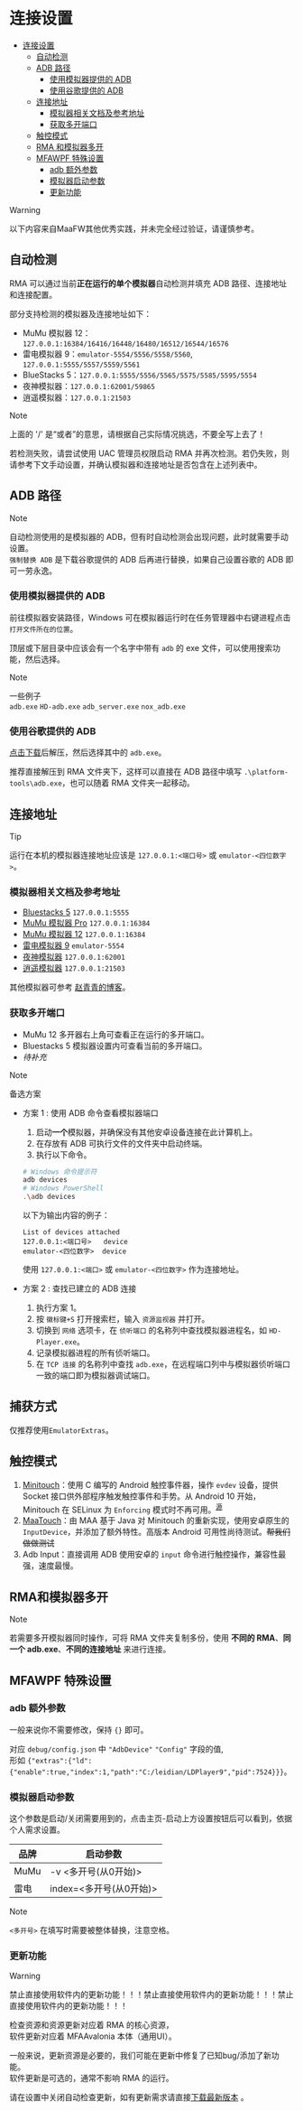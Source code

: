 # 连接设置

- [连接设置](#连接设置)
  - [自动检测](#自动检测)
  - [ADB 路径](#adb-路径)
    - [使用模拟器提供的 ADB](#使用模拟器提供的-adb)
    - [使用谷歌提供的 ADB](#使用谷歌提供的-adb)
  - [连接地址](#连接地址)
    - [模拟器相关文档及参考地址](#模拟器相关文档及参考地址)
    - [获取多开端口](#获取多开端口)
  - [触控模式](#触控模式)
  - [RMA 和模拟器多开](#RMA和模拟器多开)
  - [MFAWPF 特殊设置](#mfawpf-特殊设置)
    - [adb 额外参数](#adb-额外参数)
    - [模拟器启动参数](#模拟器启动参数)
    - [更新功能](#更新功能)

> [!WARNING]
>
> 以下内容来自MaaFW其他优秀实践，并未完全经过验证，请谨慎参考。
## 自动检测

RMA 可以通过当前**正在运行的单个模拟器**自动检测并填充 ADB 路径、连接地址和连接配置。

部分支持检测的模拟器及连接地址如下：

- MuMu 模拟器 12：`127.0.0.1:16384/16416/16448/16480/16512/16544/16576`
- 雷电模拟器 9：`emulator-5554/5556/5558/5560`, `127.0.0.1:5555/5557/5559/5561`
- BlueStacks 5：`127.0.0.1:5555/5556/5565/5575/5585/5595/5554`
- 夜神模拟器：`127.0.0.1:62001/59865`
- 逍遥模拟器：`127.0.0.1:21503`

> [!NOTE]
>
> 上面的 '/' 是“或者”的意思，请根据自己实际情况挑选，不要全写上去了！

若检测失败，请尝试使用 UAC 管理员权限启动 RMA 并再次检测。若仍失败，则请参考下文手动设置，并确认模拟器和连接地址是否包含在上述列表中。

## ADB 路径

> [!NOTE]
>
> 自动检测使用的是模拟器的 ADB，但有时自动检测会出现问题，此时就需要手动设置。  
> `强制替换 ADB` 是下载谷歌提供的 ADB 后再进行替换，如果自己设置谷歌的 ADB 即可一劳永逸。

### 使用模拟器提供的 ADB

前往模拟器安装路径，Windows 可在模拟器运行时在任务管理器中右键进程点击 `打开文件所在的位置`。

顶层或下层目录中应该会有一个名字中带有 `adb` 的 exe 文件，可以使用搜索功能，然后选择。

> [!NOTE]
>
> 一些例子  
> `adb.exe` `HD-adb.exe` `adb_server.exe` `nox_adb.exe`

### 使用谷歌提供的 ADB

[点击下载](https://dl.google.com/android/repository/platform-tools-latest-windows.zip)后解压，然后选择其中的 `adb.exe`。

推荐直接解压到 RMA 文件夹下，这样可以直接在 ADB 路径中填写 `.\platform-tools\adb.exe`，也可以随着 RMA 文件夹一起移动。

## 连接地址

> [!TIP]
>
> 运行在本机的模拟器连接地址应该是 `127.0.0.1:<端口号>` 或 `emulator-<四位数字>`。

### 模拟器相关文档及参考地址

- [Bluestacks 5](https://support.bluestacks.com/hc/zh-tw/articles/360061342631-%E5%A6%82%E4%BD%95%E5%B0%87%E6%82%A8%E7%9A%84%E6%87%89%E7%94%A8%E5%BE%9EBlueStacks-4%E8%BD%89%E7%A7%BB%E5%88%B0BlueStacks-5#%E2%80%9C2%E2%80%9D) `127.0.0.1:5555`
- [MuMu 模拟器 Pro](https://mumu.163.com/mac/function/20240126/40028_1134600.html) `127.0.0.1:16384`
- [MuMu 模拟器 12](https://mumu.163.com/help/20230214/35047_1073151.html) `127.0.0.1:16384`
- [雷电模拟器 9](https://help.ldmnq.com/docs/LD9adbserver) `emulator-5554`
- [夜神模拟器](https://support.yeshen.com/zh-CN/qt/ml) `127.0.0.1:62001`
- [逍遥模拟器](https://bbs.xyaz.cn/forum.php?mod=viewthread&tid=365537) `127.0.0.1:21503`

其他模拟器可参考 [赵青青的博客](https://www.cnblogs.com/zhaoqingqing/p/15238464.html)。

### 获取多开端口

- MuMu 12 多开器右上角可查看正在运行的多开端口。
- Bluestacks 5 模拟器设置内可查看当前的多开端口。
- _待补充_

> [!NOTE]
>
> 备选方案
>
> - 方案 1 : 使用 ADB 命令查看模拟器端口
>
>   1. 启动**一个**模拟器，并确保没有其他安卓设备连接在此计算机上。  
>   2. 在存放有 ADB 可执行文件的文件夹中启动终端。  
>   3. 执行以下命令。  
>
>   ```sh  
>   # Windows 命令提示符  
>   adb devices  
>   # Windows PowerShell  
>   .\adb devices  
>   ```  
>
>   以下为输出内容的例子：  
>
>   ```text  
>   List of devices attached  
>   127.0.0.1:<端口号>   device  
>   emulator-<四位数字>  device  
>   ```
>
>   使用 `127.0.0.1:<端口>` 或 `emulator-<四位数字>` 作为连接地址。
>
> - 方案 2 : 查找已建立的 ADB 连接
>
>   1. 执行方案 1。  
>   2. 按 `徽标键+S` 打开搜索栏，输入 `资源监视器` 并打开。  
>   3. 切换到 `网络` 选项卡，在 `侦听端口` 的名称列中查找模拟器进程名，如 `HD-Player.exe`。  
>   4. 记录模拟器进程的所有侦听端口。  
>   5. 在 `TCP 连接` 的名称列中查找 `adb.exe`，在远程端口列中与模拟器侦听端口一致的端口即为模拟器调试端口。

## 捕获方式

仅推荐使用`EmulatorExtras`。

## 触控模式

1. [Minitouch](https://github.com/DeviceFarmer/minitouch)：使用 C 编写的 Android 触控事件器，操作 `evdev` 设备，提供 Socket 接口供外部程序触发触控事件和手势。从 Android 10 开始，Minitouch 在 SELinux 为 `Enforcing` 模式时不再可用。<sup>[源](https://github.com/DeviceFarmer/minitouch?tab=readme-ov-file#for-android-10-and-up)</sup>
2. [MaaTouch](https://github.com/MaaAssistantArknights/MaaTouch)：由 MAA 基于 Java 对 Minitouch 的重新实现，使用安卓原生的 `InputDevice`，并添加了额外特性。高版本 Android 可用性尚待测试。~~帮我们做做测试~~
3. Adb Input：直接调用 ADB 使用安卓的 `input` 命令进行触控操作，兼容性最强，速度最慢。

## RMA和模拟器多开

> [!NOTE]
> 若需要多开模拟器同时操作，可将 RMA 文件夹复制多份，使用 **不同的 RMA**、**同一个 adb.exe**、**不同的连接地址** 来进行连接。

## MFAWPF 特殊设置

### adb 额外参数

一般来说你不需要修改，保持 `{}` 即可。

对应 `debug/config.json` 中 `"AdbDevice"` `"Config"` 字段的值,  
形如 `{"extras":{"ld":{"enable":true,"index":1,"path":"C:/leidian/LDPlayer9","pid":7524}}}`。

### 模拟器启动参数

这个参数是启动/关闭需要用到的，点击主页-启动上方设置按钮后可以看到，依据个人需求设置。

| 品牌 | 启动参数 |
| --- | --- |
| MuMu | -v <多开号(从0开始)> |
| 雷电 | index=<多开号(从0开始)> |

> [!NOTE]
>
> `<多开号>` 在填写时需要被整体替换，注意空格。

### 更新功能

> [!WARNING]
>
> 禁止直接使用软件内的更新功能！！！禁止直接使用软件内的更新功能！！！禁止直接使用软件内的更新功能！！！

检查资源和资源更新对应着 RMA 的核心资源，  
软件更新对应着 MFAAvalonia 本体（通用UI）。

一般来说，更新资源是必要的，我们可能在更新中修复了已知bug/添加了新功能。  
软件更新是可选的，通常不影响 RMA 的运行。

请在设置中关闭自动检查更新，如有更新需求请直接[下载最新版本](https://github.com/Hirayama114514/RMA-Ryumi_Autottk/releases) 。
